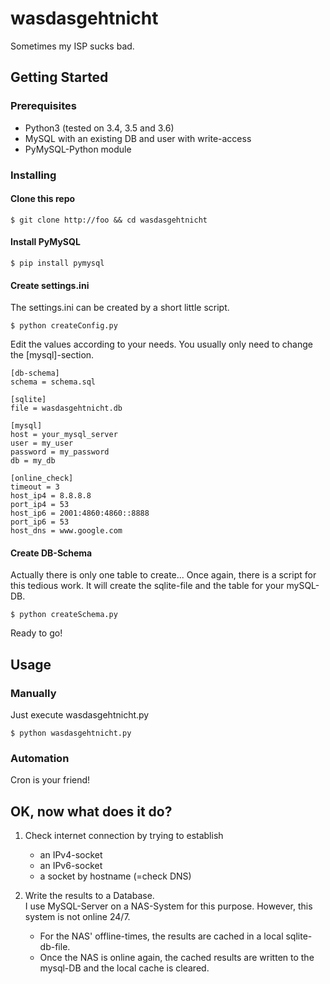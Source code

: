 # wasdasgehtnicht

Sometimes my ISP sucks bad.

## Getting Started

### Prerequisites

* Python3 (tested on 3.4, 3.5 and 3.6)
* MySQL with an existing DB and user with write-access
* PyMySQL-Python module

### Installing

#### Clone this repo
```
$ git clone http://foo && cd wasdasgehtnicht
```

#### Install PyMySQL
```
$ pip install pymysql
```

#### Create settings.ini
The settings.ini can be created by a short little script.
```
$ python createConfig.py
```
Edit the values according to your needs. You usually only need to change the [mysql]-section.
```
[db-schema]
schema = schema.sql

[sqlite]
file = wasdasgehtnicht.db

[mysql]
host = your_mysql_server
user = my_user
password = my_password
db = my_db

[online_check]
timeout = 3
host_ip4 = 8.8.8.8
port_ip4 = 53
host_ip6 = 2001:4860:4860::8888
port_ip6 = 53
host_dns = www.google.com
```
#### Create DB-Schema
Actually there is only one table to create... Once again, there is a script for this tedious work.
It will create the sqlite-file and the table for your mySQL-DB.
```
$ python createSchema.py
```

Ready to go!

## Usage
### Manually
Just execute wasdasgehtnicht.py
```
$ python wasdasgehtnicht.py
```
### Automation
Cron is your friend!

## OK, now what does it do?
1. Check internet connection by trying to establish
    - an IPv4-socket
    - an IPv6-socket
    - a socket by hostname (=check DNS)

2. Write the results to a Database.  
    I use MySQL-Server on a NAS-System for this purpose. However, this system is not online 24/7.
    - For the NAS' offline-times, the results are cached in a local sqlite-db-file.
    - Once the NAS is online again, the cached results are written to the mysql-DB and the local cache is cleared.

